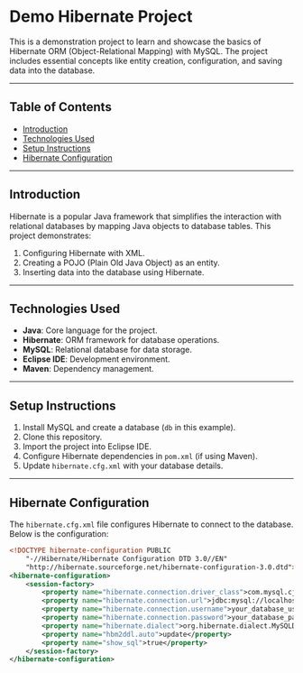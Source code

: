 # Demo Hibernate Project

This is a demonstration project to learn and showcase the basics of Hibernate ORM (Object-Relational Mapping) with MySQL. The project includes essential concepts like entity creation, configuration, and saving data into the database.

---

## Table of Contents
- [Introduction](#introduction)
- [Technologies Used](#technologies-used)
- [Setup Instructions](#setup-instructions)
- [Hibernate Configuration](#hibernate-configuration)

---

## Introduction
Hibernate is a popular Java framework that simplifies the interaction with relational databases by mapping Java objects to database tables. This project demonstrates:
1. Configuring Hibernate with XML.
2. Creating a POJO (Plain Old Java Object) as an entity.
3. Inserting data into the database using Hibernate.

---

## Technologies Used
- **Java**: Core language for the project.
- **Hibernate**: ORM framework for database operations.
- **MySQL**: Relational database for data storage.
- **Eclipse IDE**: Development environment.
- **Maven**: Dependency management.

---

## Setup Instructions
1. Install MySQL and create a database (`db` in this example).
2. Clone this repository.
3. Import the project into Eclipse IDE.
4. Configure Hibernate dependencies in `pom.xml` (if using Maven).
5. Update `hibernate.cfg.xml` with your database details.

---

## Hibernate Configuration

The `hibernate.cfg.xml` file configures Hibernate to connect to the database. Below is the configuration:

```xml
<!DOCTYPE hibernate-configuration PUBLIC 
    "-//Hibernate/Hibernate Configuration DTD 3.0//EN" 
    "http://hibernate.sourceforge.net/hibernate-configuration-3.0.dtd">
<hibernate-configuration>
    <session-factory>
        <property name="hibernate.connection.driver_class">com.mysql.cj.jdbc.Driver</property>
        <property name="hibernate.connection.url">jdbc:mysql://localhost:3306/your_database_name</property>
        <property name="hibernate.connection.username">your_database_username</property>
        <property name="hibernate.connection.password">your_database_password</property>
        <property name="hibernate.dialect">org.hibernate.dialect.MySQLDialect</property>
        <property name="hbm2ddl.auto">update</property>
        <property name="show_sql">true</property>
    </session-factory>
</hibernate-configuration>
